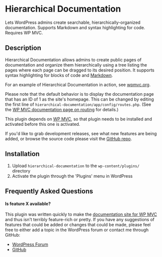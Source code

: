Hierarchical Documentation
==================================================
Lets WordPress admins create searchable, hierarchically-organized documentation. Supports Markdown and syntax highlighting for code. Requires WP MVC.

Description
-----------

Hierarchical Documentation allows admins to create public pages of documentation and organize them hierarchically using a tree listing the pages where each page can be dragged to its desired position. It supports syntax highlighting for blocks of code and [Markdown](http://daringfireball.net/projects/markdown/). 

For an example of Hierarchical Documentation in action, see [wpmvc.org](http://wpmvc.org/).

Please note that the default behavior is to display the documentation page that has an ID of 1 as the site's homepage. This can be changed by editing the first line of `hierarchical-documentation/app/config/routes.php`. (See the [WP MVC documentation page on routing](http://wpmvc.org/documentation/62/routing/) for details.)

This plugin depends on [WP MVC](http://wordpress.org/extend/plugins/wp-mvc/), so that plugin needs to be installed and activated before this one is activated.

If you'd like to grab development releases, see what new features are being added, or browse the source code please visit the [GitHub repo](http://github.com/tombenner/hierarchical-documentation).

Installation
------------

1. Upload `hierarchical-documentation` to the `wp-content/plugins/` directory
1. Activate the plugin through the 'Plugins' menu in WordPress

Frequently Asked Questions
--------------------------

#### Is feature X available?

This plugin was written quickly to make the [documentation site for WP MVC](http://wpmvc.org/) and thus isn't terribly feature-rich or pretty. If you have any suggestions of features that could be added or changes that could be made, please feel free to either add a topic in the WordPress forum or contact me through GitHub:

* [WordPress Forum](http://wordpress.org/tags/hierarchical-documentation?forum_id=10)
* [GitHub](http://github.com/tombenner/)